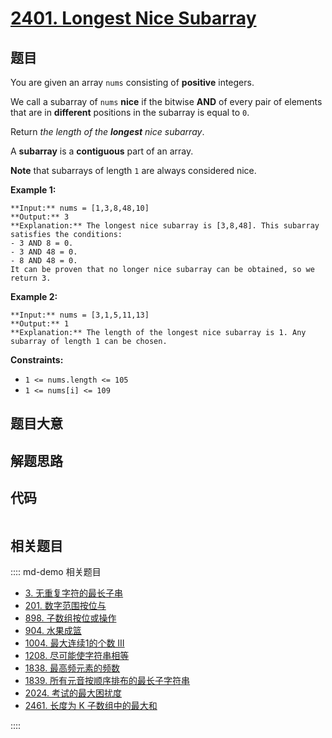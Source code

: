 # [2401. Longest Nice Subarray](https://leetcode.com/problems/longest-nice-subarray)

## 题目

You are given an array `nums` consisting of **positive** integers.

We call a subarray of `nums` **nice** if the bitwise **AND** of every pair of
elements that are in **different** positions in the subarray is equal to `0`.

Return _the length of the **longest** nice subarray_.

A **subarray** is a **contiguous** part of an array.

**Note** that subarrays of length `1` are always considered nice.



**Example 1:**

    
    
    **Input:** nums = [1,3,8,48,10]
    **Output:** 3
    **Explanation:** The longest nice subarray is [3,8,48]. This subarray satisfies the conditions:
    - 3 AND 8 = 0.
    - 3 AND 48 = 0.
    - 8 AND 48 = 0.
    It can be proven that no longer nice subarray can be obtained, so we return 3.

**Example 2:**

    
    
    **Input:** nums = [3,1,5,11,13]
    **Output:** 1
    **Explanation:** The length of the longest nice subarray is 1. Any subarray of length 1 can be chosen.
    



**Constraints:**

  * `1 <= nums.length <= 105`
  * `1 <= nums[i] <= 109`


## 题目大意

## 解题思路

## 代码

```javascript

```

## 相关题目

:::: md-demo 相关题目
- [3. 无重复字符的最长子串](./0003.md)
- [201. 数字范围按位与](https://leetcode.com/problems/bitwise-and-of-numbers-range)
- [898. 子数组按位或操作](https://leetcode.com/problems/bitwise-ors-of-subarrays)
- [904. 水果成篮](https://leetcode.com/problems/fruit-into-baskets)
- [1004. 最大连续1的个数 III](https://leetcode.com/problems/max-consecutive-ones-iii)
- [1208. 尽可能使字符串相等](https://leetcode.com/problems/get-equal-substrings-within-budget)
- [1838. 最高频元素的频数](https://leetcode.com/problems/frequency-of-the-most-frequent-element)
- [1839. 所有元音按顺序排布的最长子字符串](https://leetcode.com/problems/longest-substring-of-all-vowels-in-order)
- [2024. 考试的最大困扰度](https://leetcode.com/problems/maximize-the-confusion-of-an-exam)
- [2461. 长度为 K 子数组中的最大和](https://leetcode.com/problems/maximum-sum-of-distinct-subarrays-with-length-k)

::::
